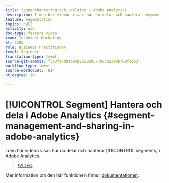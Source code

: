 ```yaml
---
title: Segmenthantering och -delning i Adobe Analytics
description: I den här videon visas hur du delar och hanterar segment i Adobe Analytics.
feature: Segmentation
topics: null
activity: use
doc-type: feature video
team: Technical Marketing
kt: 2305
role: Business Practitioner
level: Beginner
translation-type: tm+mt
source-git-commit: f3b3fa7d91b0cb21005b57768ca23ed6700fcc03
workflow-type: tm+mt
source-wordcount: '61'
ht-degree: 1%

---
```



# [!UICONTROL Segment] Hantera och dela i Adobe Analytics  {#segment-management-and-sharing-in-adobe-analytics}

I den här videon visas hur du delar och hanterar [!UICONTROL segments] i Adobe Analytics.

>[!VIDEO](https://video.tv.adobe.com/v/25402/?quality=12)

Mer information om den här funktionen finns i [dokumentationen](https://marketing.adobe.com/resources/help/en_US/analytics/segment/seg_manage.html).
